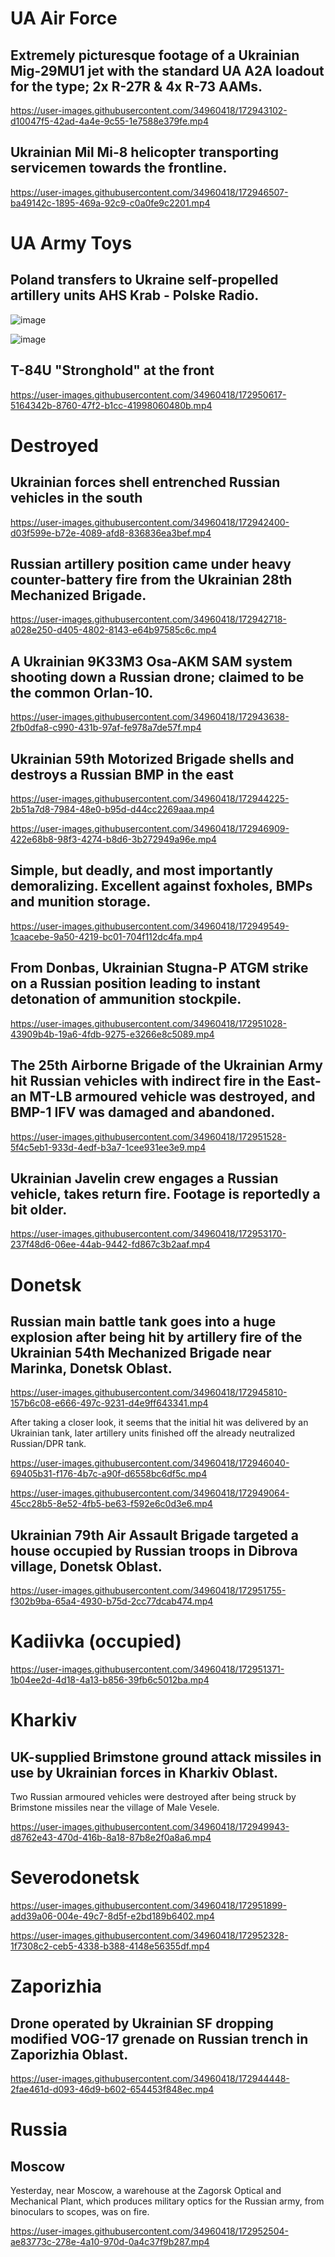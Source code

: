 
# UA Air Force

## Extremely picturesque footage of a Ukrainian Mig-29MU1 jet with the standard UA A2A loadout for the type; 2x R-27R & 4x R-73 AAMs.

https://user-images.githubusercontent.com/34960418/172943102-d10047f5-42ad-4a4e-9c55-1e7588e379fe.mp4


## Ukrainian Mil Mi-8 helicopter transporting servicemen towards the frontline.

https://user-images.githubusercontent.com/34960418/172946507-ba49142c-1895-469a-92c9-c0a0fe9c2201.mp4


# UA Army Toys

## Poland transfers to Ukraine self-propelled artillery units AHS Krab - Polske Radio.

![image](https://user-images.githubusercontent.com/34960418/172950787-40141fbf-1108-4e81-93d9-b1a88cbe6814.png)

![image](https://user-images.githubusercontent.com/34960418/172950857-eba5aebf-02df-4f0f-a43f-830935269180.png)


## T-84U "Stronghold" at the front

https://user-images.githubusercontent.com/34960418/172950617-5164342b-8760-47f2-b1cc-41998060480b.mp4


# Destroyed

## Ukrainian forces shell entrenched Russian vehicles in the south

https://user-images.githubusercontent.com/34960418/172942400-d03f599e-b72e-4089-afd8-836836ea3bef.mp4


## Russian artillery position came under heavy counter-battery fire from the Ukrainian 28th Mechanized Brigade.

https://user-images.githubusercontent.com/34960418/172942718-a028e250-d405-4802-8143-e64b97585c6c.mp4


## A Ukrainian 9K33M3 Osa-AKM SAM system shooting down a Russian drone; claimed to be the common Orlan-10.

https://user-images.githubusercontent.com/34960418/172943638-2fb0dfa8-c990-431b-97af-fe978a7de57f.mp4


## Ukrainian 59th Motorized Brigade shells and destroys a Russian BMP in the east

https://user-images.githubusercontent.com/34960418/172944225-2b51a7d8-7984-48e0-b95d-d44cc2269aaa.mp4

https://user-images.githubusercontent.com/34960418/172946909-422e68b8-98f3-4274-b8d6-3b272949a96e.mp4


## Simple, but deadly, and most importantly demoralizing. Excellent against foxholes, BMPs and munition storage.

https://user-images.githubusercontent.com/34960418/172949549-1caacebe-9a50-4219-bc01-704f112dc4fa.mp4


## From Donbas, Ukrainian Stugna-P ATGM strike on a Russian position leading to instant detonation of ammunition stockpile.

https://user-images.githubusercontent.com/34960418/172951028-43909b4b-19a6-4fdb-9275-e3266e8c5089.mp4


## The 25th Airborne Brigade of the Ukrainian Army hit Russian vehicles with indirect fire in the East- an MT-LB armoured vehicle was destroyed, and BMP-1 IFV was damaged and abandoned.

https://user-images.githubusercontent.com/34960418/172951528-5f4c5eb1-933d-4edf-b3a7-1cee931ee3e9.mp4


## Ukrainian Javelin crew engages a Russian vehicle, takes return fire. Footage is reportedly a bit older.

https://user-images.githubusercontent.com/34960418/172953170-237f48d6-06ee-44ab-9442-fd867c3b2aaf.mp4


# Donetsk

## Russian main battle tank goes into a huge explosion after being hit by artillery fire of the Ukrainian 54th Mechanized Brigade near Marinka, Donetsk Oblast.

https://user-images.githubusercontent.com/34960418/172945810-157b6c08-e666-497c-9231-d4e9ff643341.mp4

After taking a closer look, it seems that the initial hit was delivered by an Ukrainian tank, later artillery units finished off the already neutralized Russian/DPR tank.

https://user-images.githubusercontent.com/34960418/172946040-69405b31-f176-4b7c-a90f-d6558bc6df5c.mp4

https://user-images.githubusercontent.com/34960418/172949064-45cc28b5-8e52-4fb5-be63-f592e6c0d3e6.mp4


## Ukrainian 79th Air Assault Brigade targeted a house occupied by Russian troops in Dibrova village, Donetsk Oblast.

https://user-images.githubusercontent.com/34960418/172951755-f302b9ba-65a4-4930-b75d-2cc77dcab474.mp4


# Kadiivka (occupied)

https://user-images.githubusercontent.com/34960418/172951371-1b04ee2d-4d18-4a13-b856-39fb6c5012ba.mp4


# Kharkiv

## UK-supplied Brimstone ground attack missiles in use by Ukrainian forces in Kharkiv Oblast.

Two Russian armoured vehicles were destroyed after being struck by Brimstone missiles near the village of Male Vesele.

https://user-images.githubusercontent.com/34960418/172949943-d8762e43-470d-416b-8a18-87b8e2f0a8a6.mp4


# Severodonetsk

https://user-images.githubusercontent.com/34960418/172951899-add39a06-004e-49c7-8d5f-e2bd189b6402.mp4

https://user-images.githubusercontent.com/34960418/172952328-1f7308c2-ceb5-4338-b388-4148e56355df.mp4


# Zaporizhia

## Drone operated by Ukrainian SF dropping modified VOG-17 grenade on Russian trench in Zaporizhia Oblast.

https://user-images.githubusercontent.com/34960418/172944448-2fae461d-d093-46d9-b602-654453f848ec.mp4


# Russia

## Moscow

Yesterday, near Moscow, a warehouse at the Zagorsk Optical and Mechanical Plant, which produces military optics for the Russian army, from binoculars to scopes, was on fire.

https://user-images.githubusercontent.com/34960418/172952504-ae83773c-278e-4a10-970d-0a4c37f9b287.mp4

